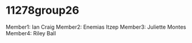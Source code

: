 # 11278group26

Member1: Ian Craig
Member2: Enemias Itzep
Member3: Juliette Montes
Member4: Riley Ball
